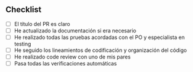 ## Checklist

- [ ] El título del PR es claro
- [ ] He actualizado la documentación si era necesario
- [ ] He realizado todas las pruebas acordadas con el PO y especialista en testing
- [ ] He seguido los lineamientos de codificación y organización del código
- [ ] He realizado code review con uno de mis pares
- [ ] Pasa todas las verificaciones automáticas